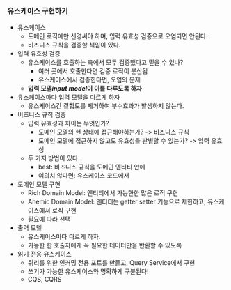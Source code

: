 ### 유스케이스 구현하기
* 유스케이스
	* 도메인 로직에만 신경써야 하며, 입력 유효성 검증으로 오염되면 안된다.
	* 비즈니스 규칙을 검증할 책임이 있다.
* 입력 유효성 검증
	* 유스케이스를 호출하는 측에서 모두 검증했다고 믿을 수 있나?
		* 여러 곳에서 호출한다면 검증 로직이 분산됨
		* 유스케이스에서 검증한다면, 오염의 문제
	* **입력 모델*input model*이 이를 다루도록 하자**
* 유스케이스마다 입력 모델을 다르게 하자
	* 유스케이스간 결합도를 제거하여 부수효과가 발생하지 않는다.
* 비즈니스 규칙 검증
	* 입력 유효성과 차이는 무엇인가?
		* 도메인 모델의 현 상태에 접근해야하는가? -> 비즈니스 규칙
		* 도메인 모델에 접근하지 않고도 유효성을 판별할 수 있는가? -> 입력 유효성
	* 두 가지 방법이 있다.
		* best: 비즈니스 규칙을 도메인 엔티티 안에 
		* 여의치 않다면: 유스케이스 코드에서 
* 도메인 모델 구현
	* Rich Domain Model: 엔티티에서 가능한한 많은 로직 구현
	* Anemic Domain Model: 엔티티는 getter setter 기능으로 제한하고, 유스케이스에서 로직 구현
	* 필요에 따라 선택
* 출력 모델
	* 유스케이스마다 다르게 하자.
	* 가능한 한 호출자에게 꼭 필요한 데이터만을 반환할 수 있도록
* 읽기 전용 유스케이스
	* 쿼리를 위한 인커밍 전용 포트를 만들고, Query Service에서 구현
	* 쓰기가 가능한 유스케이스와 명확하게 구분된다!
	* CQS, CQRS 